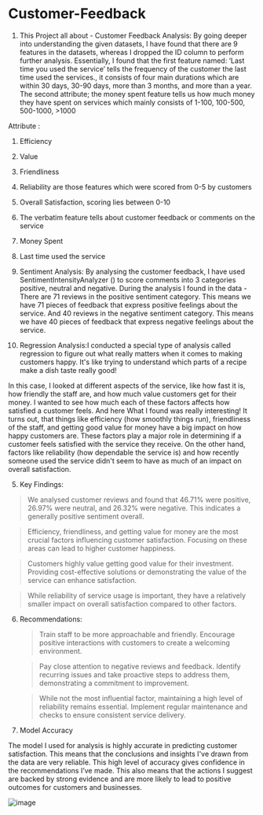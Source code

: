 # Customer-Feedback
1. This Project all about - Customer Feedback Analysis: By going deeper into understanding the given datasets, I have found that there are 9 features in the datasets, whereas I dropped the ID column to perform further analysis. Essentially, I found that the first feature named: ‘Last time you used the service’ tells the frequency of the customer the last time used the services., it consists of four main durations which are within 30 days, 30-90 days, more than 3 months, and more than a year. The second attribute; the money spent feature tells us how much money they have spent on services which mainly consists of 1-100, 100-500, 500-1000, >1000         

Attribute :

   1. Efficiency
   2. Value 
   3. Friendliness
   4. Reliability are those features which were scored from 0-5 by customers
   5. Overall Satisfaction, scoring lies between 0-10
   6. The verbatim feature tells about customer feedback or comments on the service
   7. Money Spent
   8. Last time used the service 
   

2. Sentiment Analysis: By analysing the customer feedback, I have used SentimentIntensityAnalyzer () to score comments into 3 categories positive, neutral and negative. During the analysis I found in the data - There are 71 reviews in the positive sentiment category. This means we have 71 pieces of feedback that express positive feelings about the service.
And 40 reviews in the negative sentiment category. This means we have 40 pieces of feedback that express negative feelings about the service.

3. Regression Analysis:I conducted a special type of analysis called regression to figure out what really matters when it comes to making customers happy. It's like trying to understand which parts of a recipe make a dish taste really good!

In this case, I looked at different aspects of the service, like how fast it is, how friendly the staff are, and how much value customers get for their money. I wanted to see how much each of these factors affects how satisfied a customer feels. And here What I found was really interesting! It turns out, that things like efficiency (how smoothly things run), friendliness of the staff, and getting good value for money have a big impact on how happy customers are. These factors play a major role in determining if a customer feels satisfied with the service they receive. On the other hand, factors like reliability (how dependable the service is) and how recently someone used the service didn't seem to have as much of an impact on overall satisfaction.

5.	Key Findings:

  > We analysed customer reviews and found that 46.71% were positive, 26.97% were neutral, and 26.32% were negative. This indicates a generally positive sentiment overall.

  > Efficiency, friendliness, and getting value for money are the most crucial factors influencing customer satisfaction. Focusing on these areas can lead to higher customer happiness.

  > Customers highly value getting good value for their investment. Providing cost-effective solutions or demonstrating the value of the service can enhance satisfaction.

  > While reliability of service usage is important, they have a relatively smaller impact on overall satisfaction compared to other factors.


6.	Recommendations:

      > Train staff to be more approachable and friendly. Encourage positive interactions with customers to create a welcoming environment.

      > Pay close attention to negative reviews and feedback. Identify recurring issues and take proactive steps to address them, demonstrating a commitment to improvement.

      > While not the most influential factor, maintaining a high level of reliability remains essential. Implement regular maintenance and checks to ensure consistent service delivery.

7.	Model Accuracy

The model I used for analysis is highly accurate in predicting customer satisfaction. This means that the conclusions and insights I've drawn from the data are very reliable. This high level of accuracy gives confidence in the recommendations I’ve made. This also means that the actions I suggest are backed by strong evidence and are more likely to lead to positive outcomes for customers and businesses.

![image](https://github.com/jha1990/Customer-Product-Feedback-Analysis/assets/106313052/7dde7341-c682-4ab5-822f-66481f36d384)
